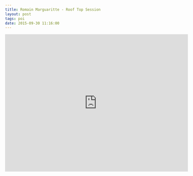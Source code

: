 ```yaml
---
title: Romain Marguaritte - Roof Top Session
layout: post
tags: poi
date: 2015-09-30 11:16:00
---
```

<iframe width="603" height="452" src="https://www.youtube.com/embed/9FwGhTK5r5g" frameborder="0" allowfullscreen="true"></iframe>
